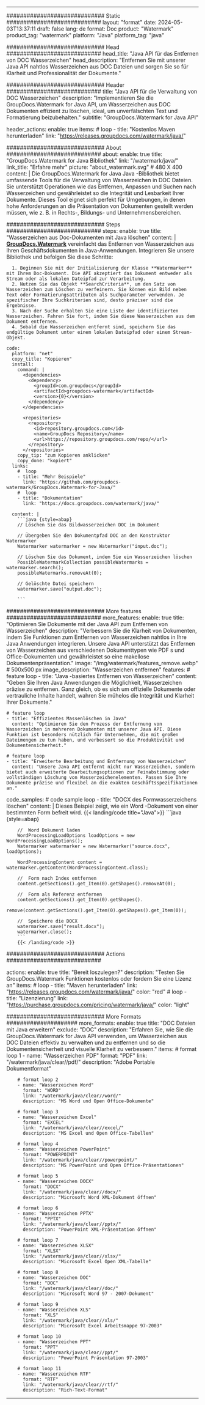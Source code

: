 
---
############################# Static ############################
layout: "format"
date:  2024-05-03T13:37:11
draft: false
lang: de
format: Doc
product: "Watermark"
product_tag: "watermark"
platform: "Java"
platform_tag: "java"

############################# Head ############################
head_title: "Java API für das Entfernen von DOC Wasserzeichen"
head_description: "Entfernen Sie mit unserer Java API nahtlos Wasserzeichen aus DOC Dateien und sorgen Sie so für Klarheit und Professionalität der Dokumente."

############################# Header ############################
title: "Java API für die Verwaltung von DOC Wasserzeichen" 
description: "Implementieren Sie die GroupDocs.Watermark for Java API, um Wasserzeichen aus DOC Dokumenten effizient zu löschen, ideal, um unverfälschten Text und Formatierung beizubehalten."
subtitle: "GroupDocs.Watermark for Java API" 

header_actions:
  enable: true
  items:
    #  loop
    - title: "Kostenlos Maven herunterladen"
      link: "https://releases.groupdocs.com/watermark/java/"
      
############################# About ############################
about:
    enable: true
    title: "GroupDocs.Watermark for Java Bibliothek"
    link: "/watermark/java/"
    link_title: "Erfahre mehr"
    picture: "about_watermark.svg" # 480 X 400
    content: |
       Die GroupDocs.Watermark for Java Java -Bibliothek bietet umfassende Tools für die Verwaltung von Wasserzeichen in DOC Dateien. Sie unterstützt Operationen wie das Entfernen, Anpassen und Suchen nach Wasserzeichen und gewährleistet so die Integrität und Lesbarkeit Ihrer Dokumente. Dieses Tool eignet sich perfekt für Umgebungen, in denen hohe Anforderungen an die Präsentation von Dokumenten gestellt werden müssen, wie z. B. in Rechts-, Bildungs- und Unternehmensbereichen.

############################# Steps ############################
steps:
    enable: true
    title: "Wasserzeichen aus Doc-Dokumenten mit Java löschen"
    content: |
      **[GroupDocs.Watermark](https://products.groupdocs.com/watermark/java/)** vereinfacht das Entfernen von Wasserzeichen aus Ihren Geschäftsdokumenten in Java-Anwendungen. Integrieren Sie unsere Bibliothek und befolgen Sie diese Schritte:
      
      1. Beginnen Sie mit der Initialisierung der Klasse **Watermarker** mit Ihrem Doc-Dokument. Die API akzeptiert das Dokument entweder als Stream oder als lokalen Dateipfad zur Verarbeitung.
      2. Nutzen Sie das Objekt **SearchCriteria**, um den Satz von Wasserzeichen zum Löschen zu verfeinern. Sie können ein Bild neben Text oder Formatierungsattributen als Suchparameter verwenden. Je spezifischer Ihre Suchkriterien sind, desto präziser sind die Ergebnisse.
      3. Nach der Suche erhalten Sie eine Liste der identifizierten Wasserzeichen. Fahren Sie fort, indem Sie diese Wasserzeichen aus dem Dokument entfernen.
      4. Sobald die Wasserzeichen entfernt sind, speichern Sie das endgültige Dokument unter einem lokalen Dateipfad oder einem Stream-Objekt.
   
    code:
      platform: "net"
      copy_title: "Kopieren"
      install:
        command: |
          <dependencies>
            <dependency>
              <groupId>com.groupdocs</groupId>
              <artifactId>groupdocs-watermark</artifactId>
              <version>{0}</version>
            </dependency>
          </dependencies>

          <repositories>
            <repository>
              <id>repository.groupdocs.com</id>
              <name>GroupDocs Repository</name>
              <url>https://repository.groupdocs.com/repo/</url>
            </repository>
          </repositories>
        copy_tip: "zum Kopieren anklicken"
        copy_done: "kopiert"
      links:
        #  loop
        - title: "Mehr Beispiele"
          link: "https://github.com/groupdocs-watermark/GroupDocs.Watermark-for-Java/"
        #  loop
        - title: "Dokumentation"
          link: "https://docs.groupdocs.com/watermark/java/"
          
      content: |
        ```java {style=abap}
        // Löschen Sie das Bildwasserzeichen DOC im Dokument

        // Übergeben Sie den Dokumentpfad DOC an den Konstruktor Watermarker
        Watermarker watermarker = new Watermarker("input.doc");
        
        // Löschen Sie das Dokument, indem Sie ein Wasserzeichen löschen
        PossibleWatermarkCollection possibleWatermarks = watermarker.search();
        possibleWatermarks.removeAt(0);

        // Gelöschte Datei speichern
        watermarker.save("output.doc");
        
        ```        
        
############################# More features ############################
more_features:
  enable: true
  title: "Optimieren Sie Dokumente mit der Java API zum Entfernen von Wasserzeichen"
  description: "Verbessern Sie die Klarheit von Dokumenten, indem Sie Funktionen zum Entfernen von Wasserzeichen nahtlos in Ihre Java Anwendungen integrieren. Unsere Java API unterstützt das Entfernen von Wasserzeichen aus verschiedenen Dokumenttypen wie PDF s und Office-Dokumenten und gewährleistet so eine makellose Dokumentenpräsentation."
  image: "/img/watermark/features_remove.webp" # 500x500 px
  image_description: "Wasserzeichen entfernen"
  features:
    # feature loop
    - title: "Java -basiertes Entfernen von Wasserzeichen"
      content: "Geben Sie Ihren Java Anwendungen die Möglichkeit, Wasserzeichen präzise zu entfernen. Ganz gleich, ob es sich um offizielle Dokumente oder vertrauliche Inhalte handelt, wahren Sie mühelos die Integrität und Klarheit Ihrer Dokumente."

    # feature loop
    - title: "Effizientes Massenlöschen in Java"
      content: "Optimieren Sie den Prozess der Entfernung von Wasserzeichen in mehreren Dokumenten mit unserer Java API. Diese Funktion ist besonders nützlich für Unternehmen, die mit großen Dateimengen zu tun haben, und verbessert so die Produktivität und Dokumentensicherheit."

    # feature loop
    - title: "Erweiterte Bearbeitung und Entfernung von Wasserzeichen"
      content: "Unsere Java API entfernt nicht nur Wasserzeichen, sondern bietet auch erweiterte Bearbeitungsoptionen zur Feinabstimmung oder vollständigen Löschung von Wasserzeichenelementen. Passen Sie Ihre Dokumente präzise und flexibel an die exakten Geschäftsspezifikationen an."
      
  code_samples:
    # code sample loop
    - title: "DOCX des Formwasserzeichens löschen"
      content: |
        Dieses Beispiel zeigt, wie ein Word -Dokument von einer bestimmten Form befreit wird.
        {{< landing/code title="Java">}}
        ```java {style=abap}
        
        //  Word Dokument laden
        WordProcessingLoadOptions loadOptions = new WordProcessingLoadOptions();
        Watermarker watermarker = new Watermarker("source.docx", loadOptions);

        WordProcessingContent content = watermarker.getContent(WordProcessingContent.class);

        //  Form nach Index entfernen
        content.getSections().get_Item(0).getShapes().removeAt(0);

        //  Form als Referenz entfernen
        content.getSections().get_Item(0).getShapes().
            remove(content.getSections().get_Item(0).getShapes().get_Item(0));

        //  Speichere die DOCX
        watermarker.save("result.docx");
        watermarker.close();
        ```
        {{< /landing/code >}}


############################# Actions ############################

actions:
  enable: true
  title: "Bereit loszulegen?"
  description: "Testen Sie GroupDocs.Watermark Funktionen kostenlos oder fordern Sie eine Lizenz an"
  items:
    #  loop
    - title: "Maven herunterladen"
      link: "https://releases.groupdocs.com/watermark/java/"
      color: "red"
        #  loop
    - title: "Lizenzierung"
      link: "https://purchase.groupdocs.com/pricing/watermark/java/"
      color: "light"


############################# More Formats #####################
more_formats:
    enable: true
    title: "DOC Dateien mit Java erweitern"
    exclude: "DOC"
    description: "Erfahren Sie, wie Sie die GroupDocs.Watermark for Java API verwenden, um Wasserzeichen aus DOC Dateien effektiv zu verwalten und zu entfernen und so die Dokumentensicherheit und visuelle Klarheit zu verbessern."
    items: 
        # format loop 1
        - name: "Wasserzeichen PDF"
          format: "PDF"
          link: "/watermark/java/clear//pdf/"
          description: "Adobe Portable Dokumentformat"

        # format loop 2
        - name: "Wasserzeichen Word"
          format: "WORD"
          link: "/watermark/java/clear//word/"
          description: "MS Word und Open Office-Dokumente"
          
        # format loop 3
        - name: "Wasserzeichen Excel"
          format: "EXCEL"
          link: "/watermark/java/clear//excel/"
          description: "MS Excel und Open Office-Tabellen"

        # format loop 4
        - name: "Wasserzeichen PowerPoint"
          format: "POWERPOINT"
          link: "/watermark/java/clear//powerpoint/"
          description: "MS PowerPoint und Open Office-Präsentationen"

        # format loop 5
        - name: "Wasserzeichen DOCX"
          format: "DOCX"
          link: "/watermark/java/clear//docx/"
          description: "Microsoft Word XML-Dokument öffnen"
          
        # format loop 6
        - name: "Wasserzeichen PPTX"
          format: "PPTX"
          link: "/watermark/java/clear//pptx/"
          description: "PowerPoint XML-Präsentation öffnen"
          
        # format loop 7
        - name: "Wasserzeichen XLSX"
          format: "XLSX"
          link: "/watermark/java/clear//xlsx/"
          description: "Microsoft Excel Open XML-Tabelle"

        # format loop 8
        - name: "Wasserzeichen DOC"
          format: "DOC"
          link: "/watermark/java/clear//doc/"
          description: "Microsoft Word 97 - 2007-Dokument"

        # format loop 9
        - name: "Wasserzeichen XLS"
          format: "XLS"
          link: "/watermark/java/clear//xls/"
          description: "Microsoft Excel Arbeitsmappe 97-2003"

        # format loop 10
        - name: "Wasserzeichen PPT"
          format: "PPT"
          link: "/watermark/java/clear//ppt/"
          description: "PowerPoint Präsentation 97-2003"

        # format loop 11
        - name: "Wasserzeichen RTF"
          format: "RTF"
          link: "/watermark/java/clear//rtf/"
          description: "Rich-Text-Format"

---